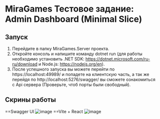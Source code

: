 # MiraGames Тестовое задание: Admin Dashboard (Minimal Slice)
## Запуск
1) Перейдите в папку MiraGames.Server проекта.
2) Откройте консоль и напишите команду dotnet run (для работы необходимо установить .NET SDK: https://dotnet.microsoft.com/ru-ru/download и Node.js: https://nodejs.org/en).
3) После успешного запуска вы можете перейти по https://localhost:49989/ и попадете на клиентскую часть, а так же перейдя по http://localhost:5276/swagger/ вы сможете ознакомиться с Api сервера (Проверьте, чтоб порты были свободный).
## Скрины работы
==Swagger UI
![image](https://github.com/user-attachments/assets/34070dc3-6662-4204-9548-7bc628a16e6f)
==Vite + React
![image](https://github.com/user-attachments/assets/ca86a6b4-8d31-45bd-8d7e-a304ba50a7b7)

